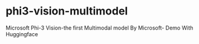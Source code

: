 # phi3-vision-multimodel
Microsoft Phi-3 Vision-the first Multimodal model By Microsoft- Demo With Huggingface
